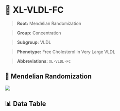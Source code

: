# 🧪 XL-VLDL-FC

> **Root:** Mendelian Randomization

> **Group:** Concentration  

> **Subgroup:** VLDL

> **Phenotype:** Free Cholesterol in Very Large VLDL  

> **Abbreviations:** `XL-VLDL-FC`

## 🧬 Mendelian Randomization  

<img src="/MR/Figures/Inverse/XLhengxianVLDLhengxianFC.png"/>


## 📊 Data Table


<CsvTableMRI src="/public/MR/Data/Inverse/XLhengxianVLDLhengxianFC.csv"/>
